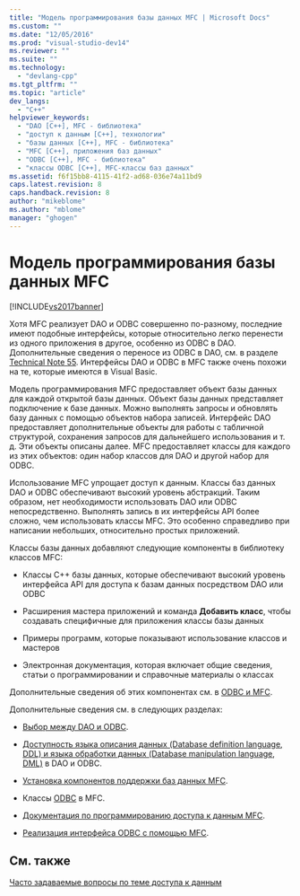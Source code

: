 ```yaml
---
title: "Модель программирования базы данных MFC | Microsoft Docs"
ms.custom: ""
ms.date: "12/05/2016"
ms.prod: "visual-studio-dev14"
ms.reviewer: ""
ms.suite: ""
ms.technology: 
  - "devlang-cpp"
ms.tgt_pltfrm: ""
ms.topic: "article"
dev_langs: 
  - "C++"
helpviewer_keywords: 
  - "DAO [C++], MFC - библиотека"
  - "доступ к данным [C++], технологии"
  - "базы данных [C++], MFC - библиотека"
  - "MFC [C++], приложения баз данных"
  - "ODBC [C++], MFC - библиотека"
  - "классы ODBC [C++], MFC-классы баз данных"
ms.assetid: f6f15bb8-4115-41f2-ad68-036e74a11bd9
caps.latest.revision: 8
caps.handback.revision: 8
author: "mikeblome"
ms.author: "mblome"
manager: "ghogen"
---
```

# Модель программирования базы данных MFC
[!INCLUDE[vs2017banner](../assembler/inline/includes/vs2017banner.md)]

Хотя MFC реализует DAO и ODBC совершенно по\-разному, последние имеют подобные интерфейсы, которые относительно легко перенести из одного приложения в другое, особенно из ODBC в DAO.  Дополнительные сведения о переносе из ODBC в DAO, см. в разделе [Technical Note 55](../Topic/TN055:%20Migrating%20MFC%20ODBC%20Database%20Class%20Applications%20to%20MFC%20DAO%20Classes.md).  Интерфейсы DAO и ODBC в MFC также очень похожи на те, которые имеются в Visual Basic.  
  
 Модель программирования MFC предоставляет объект базы данных для каждой открытой базы данных.  Объект базы данных представляет подключение к базе данных.  Можно выполнять запросы и обновлять базу данных с помощью объектов набора записей.  Интерфейс DAO предоставляет дополнительные объекты для работы с табличной структурой, сохранения запросов для дальнейшего использования и т. д. Эти объекты описаны далее.  MFC предоставляет классы для каждого из этих объектов: один набор классов для DAO и другой набор для ODBC.  
  
 Использование MFC упрощает доступ к данным.  Классы баз данных DAO и ODBC обеспечивают высокий уровень абстракций. Таким образом, нет необходимости использовать DAO или ODBC непосредственно.  Выполнять запись в их интерфейсы API более сложно, чем использовать классы MFC.  Это особенно справедливо при написании небольших, относительно простых приложений.  
  
 Классы базы данных добавляют следующие компоненты в библиотеку классов MFC:  
  
-   Классы C\+\+ базы данных, которые обеспечивают высокий уровень интерфейса API для доступа к базам данных посредством DAO или ODBC  
  
-   Расширения мастера приложений и команда **Добавить класс**, чтобы создавать специфичные для приложения классы базы данных  
  
-   Примеры программ, которые показывают использование классов и мастеров  
  
-   Электронная документация, которая включает общие сведения, статьи о программировании и справочные материалы о классах  
  
 Дополнительные сведения об этих компонентах см. в [ODBC и MFC](../data/odbc/odbc-and-mfc.md).  
  
 Дополнительные сведения см. в следующих разделах:  
  
-   [Выбор между DAO и ODBC](../data/should-i-use-dao-or-odbc-q.md).  
  
-   [Доступность языка описания данных \(Database definition language, DDL\) и языка обработки данных \(Database manipulation language, DML\)](../Topic/Are%20DDL%20and%20DML%20Supported?.md) в DAO и ODBC.  
  
-   [Установка компонентов поддержки баз данных MFC](../data/installing-mfc-database-support.md).  
  
-   Классы [ODBC](../data/odbc/odbc-and-mfc.md) в MFC.  
  
-   [Документация по программированию доступа к данным MFC](../data/mfc-database-documentation.md).  
  
-   [Реализация интерфейса ODBC с помощью MFC](../data/odbc/odbc-and-mfc.md).  
  
## См. также  
 [Часто задаваемые вопросы по теме доступа к данным](../data/data-access-frequently-asked-questions-mfc-data-access.md)